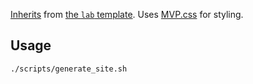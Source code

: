 [Inherits](https://nbconvert.readthedocs.io/en/latest/customizing.html) from [the `lab` template](https://github.com/jupyter/nbconvert/tree/master/share/jupyter/nbconvert/templates/lab). Uses [MVP.css](https://andybrewer.github.io/mvp/) for styling.

## Usage

```sh
./scripts/generate_site.sh
```
